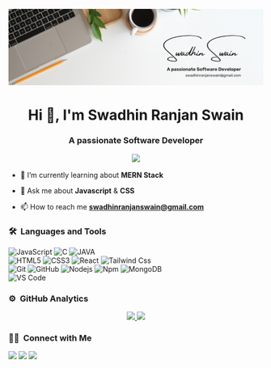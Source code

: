 
<!--
**SwadhinSwain/SwadhinSwain** is a ✨ _special_ ✨ repository because its `README.md` (this file) appears on your GitHub profile.

Here are some ideas to get you started:

- 🔭 I’m currently working on ...
- 🌱 I’m currently learning ...
- 👯 I’m looking to collaborate on ...
- 🤔 I’m looking for help with ...
- 💬 Ask me about ...
- 📫 How to reach me: ...
- 😄 Pronouns: ...
- ⚡ Fun fact: ...
-->
![logo](https://github.com/SwadhinSwain/SwadhinSwain/blob/main/Github%20Banner.png)

<h1 align="center">Hi 👋, I'm Swadhin Ranjan Swain</h1>
<h3 align="center">A passionate Software Developer</h3>

<p align="center">
  <img src="https://komarev.com/ghpvc/?username=SwadhinSwain&color=blueviolet&style=flat">
</p>

	

- 🌱 I’m currently learning about **MERN Stack**

- 💬 Ask me about **Javascript** & **CSS**

- 📫 How to reach me **swadhinranjanswain@gmail.com**


	
### 🛠 &nbsp;Languages and Tools

![JavaScript](https://img.shields.io/badge/-JavaScript-%23F7DF1C?style=for-the-badge&logo=javascript&logoColor=000000&labelColor=%23F7DF1C&color=%23FFCE5A)
![C](https://img.shields.io/badge/C-00599C?style=for-the-badge&logo=c&logoColor=white)
![JAVA](https://img.shields.io/badge/Java-ED8B00?style=for-the-badge&logo=java&logoColor=white)
<br>
![HTML5](https://img.shields.io/badge/-HTML5-%23E44D27?style=for-the-badge&logo=html5&logoColor=ffffff)
![CSS3](https://img.shields.io/badge/-CSS3-%231572B6?style=for-the-badge&logo=css3)
![React](https://img.shields.io/badge/-React-61DAFB?style=for-the-badge&logo=react&logoColor=ffffff)
![Tailwind Css](https://img.shields.io/badge/Tailwind_CSS-38B2AC?style=for-the-badge&logo=tailwind-css&logoColor=white)
<br>
![Git](https://img.shields.io/badge/-Git-%23F05032?style=for-the-badge&logo=git&logoColor=%23ffffff)
![GitHub](https://img.shields.io/badge/-GitHub-181717?style=for-the-badge&logo=github)
![Nodejs](https://img.shields.io/badge/-Nodejs-339933?style=for-the-badge&logo=Node.js&logoColor=ffffff)
![Npm](https://img.shields.io/badge/-npm-CB3837?style=for-the-badge&logo=npm)
![MongoDB](https://img.shields.io/badge/MongoDB-4EA94B?style=for-the-badge&logo=mongodb&logoColor=white)
<br>
![VS Code](http://img.shields.io/badge/-VS%20Code-007ACC?style=for-the-badge&logo=visual-studio-code&logoColor=ffffff)
<br/>

### ⚙️ &nbsp;GitHub Analytics

<p align="center">
<a href="https://github.com/SwadhinSwain">
  <img height="180em" src="https://github-readme-stats-eight-theta.vercel.app/api?username=SwadhinSwain&show_icons=true&theme=algolia&include_all_commits=true&count_private=true"/>
  <img height="180em" src="https://github-readme-stats-eight-theta.vercel.app/api/top-langs/?username=SwadhinSwain&layout=compact&langs_count=8&theme=algolia"/>
</a>
</p>

### 🤝🏻 &nbsp;Connect with Me

<p>
<!-- <a href="https://www..com"><img src="https://img.shields.io/badge/-adityavsingh.com-3423A6?style=for-the-badge&logo=Google-Chrome&logoColor=white"/></a> -->
<a href="https://www.linkedin.com/in/swadhin-swain-3a533a223/"><img src="https://img.shields.io/badge/SwadhinSwain-0077B5?style=for-the-badge&logo=linkedin&logoColor=white"/></a>
<a href="mailto:swadhinranjanswain@gmail.com"><img src="https://img.shields.io/badge/-swadhinranjanswain@gmail.com-D14836?style=flat&logo=Gmail&logoColor=white"/></a>
<a href="https://twitter.com/RanjanSwadhin"><img src="https://img.shields.io/badge/SwadhinSwain-1DA1F2?style=for-the-badge&logo=twitter&logoColor=white"/></a>
</p>
